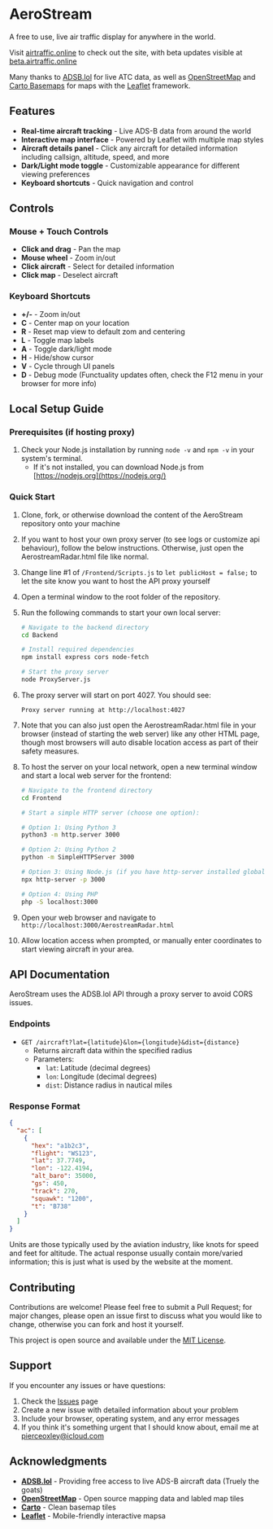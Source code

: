 # AeroStream

A free to use, live air traffic display for anywhere in the world.

Visit [airtraffic.online](https://airtraffic.online/) to check out the site, with beta updates visible at [beta.airtraffic.online](https://beta.airtraffic.online/)

Many thanks to [ADSB.lol](https://adsb.lol/) for live ATC data, as well as [OpenStreetMap](https://www.openstreetmap.org/#map=3/71.34/-96.82) and [Carto Basemaps](https://carto.com/basemaps) for maps with the [Leaflet](https://leafletjs.com/) framework.

## Features

-   **Real-time aircraft tracking** - Live ADS-B data from around the world
-   **Interactive map interface** - Powered by Leaflet with multiple map styles
-   **Aircraft details panel** - Click any aircraft for detailed information including callsign, altitude, speed, and more
-   **Dark/Light mode toggle** - Customizable appearance for different viewing preferences
-   **Keyboard shortcuts** - Quick navigation and control

## Controls

### Mouse + Touch Controls

-   **Click and drag** - Pan the map
-   **Mouse wheel** - Zoom in/out
-   **Click aircraft** - Select for detailed information
-   **Click map** - Deselect aircraft

### Keyboard Shortcuts

-   **+/-** - Zoom in/out
-   **C** - Center map on your location
-   **R** - Reset map view to default zom and centering
-   **L** - Toggle map labels
-   **A** - Toggle dark/light mode
-   **H** - Hide/show cursor
-   **V** - Cycle through UI panels
-   **D** - Debug mode (Functuality updates often, check the F12 menu in your browser for more info)

## Local Setup Guide

### Prerequisites (if hosting proxy)

1.  Check your Node.js installation by running `node -v` and `npm -v` in your system's terminal.
    -   If it's not installed, you can download Node.js from [https://nodejs.org](https://nodejs.org/)

### Quick Start

1.  Clone, fork, or otherwise download the content of the AeroStream repository onto your machine
   
2.  If you want to host your own proxy server (to see logs or customize api behaviour), follow the below instructions. Otherwise, just open the AerostreamRadar.html file like normal.
   
3.  Change line #1 of `/Frontend/Scripts.js` to `let publicHost = false;` to let the site know you want to host the API proxy yourself

4.  Open a terminal window to the root folder of the repository.
    
5.  Run the following commands to start your own local server:
    
    ```bash
    # Navigate to the backend directory
    cd Backend
    
    # Install required dependencies
    npm install express cors node-fetch
    
    # Start the proxy server
    node ProxyServer.js
    ```
    
6.  The proxy server will start on port 4027. You should see:
    
    ```
    Proxy server running at http://localhost:4027
    
    ```
    
7.  Note that you can also just open the AerostreamRadar.html file in your browser (instead of starting the web server) like any other HTML page, though most browsers will auto disable location access as part of their safety measures.
   

8.  To host the server on your local network, open a new terminal window and start a local web server for the frontend:
    
    ```bash
    # Navigate to the frontend directory
    cd Frontend
    
    # Start a simple HTTP server (choose one option):
    
    # Option 1: Using Python 3
    python3 -m http.server 3000
    
    # Option 2: Using Python 2
    python -m SimpleHTTPServer 3000
    
    # Option 3: Using Node.js (if you have http-server installed globally)
    npx http-server -p 3000
    
    # Option 4: Using PHP
    php -S localhost:3000
    
    ```
    
9.  Open your web browser and navigate to `http://localhost:3000/AerostreamRadar.html`
    
10. Allow location access when prompted, or manually enter coordinates to start viewing aircraft in your area.

## API Documentation

AeroStream uses the ADSB.lol API through a proxy server to avoid CORS issues.

### Endpoints

-   `GET /aircraft?lat={latitude}&lon={longitude}&dist={distance}`
    -   Returns aircraft data within the specified radius
    -   Parameters:
        -   `lat`: Latitude (decimal degrees)
        -   `lon`: Longitude (decimal degrees)
        -   `dist`: Distance radius in nautical miles

### Response Format

```json
{
  "ac": [
    {
      "hex": "a1b2c3",
      "flight": "WS123",
      "lat": 37.7749,
      "lon": -122.4194,
      "alt_baro": 35000,
      "gs": 450,
      "track": 270,
      "squawk": "1200",
      "t": "B738"
    }
  ]
}

```
Units are those typically used by the aviation industry, like knots for speed and feet for altitude. The actual response usually contain more/varied information; this is just what is used by the website at the moment.

## Contributing

Contributions are welcome! Please feel free to submit a Pull Request; for major changes, please open an issue first to discuss what you would like to change, otherwise you can fork and host it yourself.

This project is open source and available under the [MIT License](https://claude.ai/chat/LICENSE).

## Support

If you encounter any issues or have questions:

1.  Check the [Issues](https://github.com/Parcley27/AeroStream/issues) page
2.  Create a new issue with detailed information about your problem
3.  Include your browser, operating system, and any error messages
4. If you think it's something urgent that I should know about, email me at [pierceoxley@icloud.com](mailto:pierceoxley@icloud.com)

## Acknowledgments

-   **[ADSB.lol](https://adsb.lol/)** - Providing free access to live ADS-B aircraft data (Truely the goats)
-   **[OpenStreetMap](https://www.openstreetmap.org/)** - Open source mapping data and labled map tiles
-   **[Carto](https://carto.com/basemaps)** -  Clean basemap tiles
-   **[Leaflet](https://leafletjs.com/)** - Mobile-friendly interactive mapsa